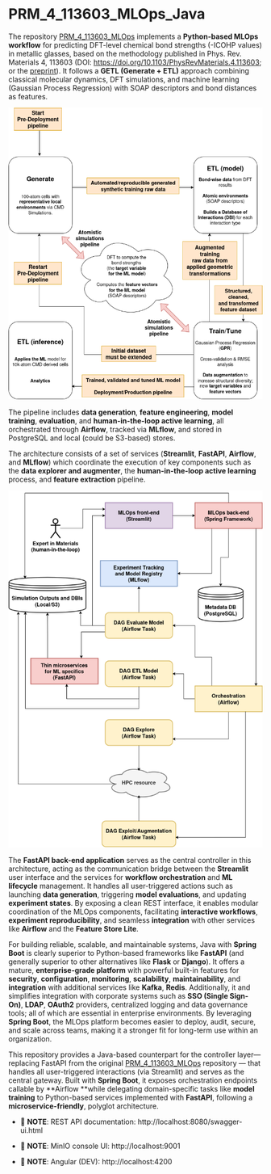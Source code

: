 # PRM_4_113603_MLOps_Java

The repository [PRM_4_113603_MLOps](https://github.com/aryrfjr/PRM_4_113603_MLOps) implements a **Python-based MLOps workflow** for predicting DFT-level chemical bond strengths (-ICOHP values) in metallic glasses, based on the methodology published in Phys. Rev. Materials 4, 113603 (DOI: https://doi.org/10.1103/PhysRevMaterials.4.113603; or the [preprint](https://www.researchgate.net/publication/345634787_Chemical_bonding_in_metallic_glasses_from_machine_learning_and_crystal_orbital_Hamilton_population)). It follows a **GETL (Generate + ETL)** approach combining classical molecular dynamics, DFT simulations, and machine learning (Gaussian Process Regression) with SOAP descriptors and bond distances as features.

![MLOPs workflow used in PRM_4_113603](img/PRM_4_113603_MLOps.drawio.png)

The pipeline includes **data generation**, **feature engineering**, **model training**, **evaluation**, and **human-in-the-loop active learning**, all orchestrated through **Airflow**, tracked via **MLflow**, and stored in PostgreSQL and local (could be S3-based) stores.

The architecture consists of a set of services (**Streamlit**, **FastAPI**, **Airflow**, and **MLflow**) which coordinate the execution of key components such as the **data explorer and augmenter**, the **human-in-the-loop active learning** process, and **feature extraction** pipeline.

![MLOPs system architecture](img/PRM_4_113603_MLOps_JavaPythonArchitecture.drawio.png)

The **FastAPI back-end application** serves as the central controller in this architecture, acting as the communication bridge between the **Streamlit** user interface and the services for **workflow orchestration** and **ML lifecycle** management. It handles all user-triggered actions such as launching **data generation**, triggering **model evaluations**, and updating **experiment states**. By exposing a clean REST interface, it enables modular coordination of the MLOps components, facilitating **interactive workflows**, **experiment reproducibility**, and seamless **integration** with other services like **Airflow** and the **Feature Store Lite**.

For building reliable, scalable, and maintainable systems, Java with **Spring Boot** is clearly superior to Python-based frameworks like **FastAPI** (and generally superior to other alternatives like **Flask** or **Django**). It offers a mature, **enterprise-grade platform** with powerful built-in features for **security**, **configuration**, **monitoring**, **scalability**, **maintainability**, and **integration** with additional services like **Kafka**, **Redis**. Additionally, it and simplifies integration with corporate systems such as **SSO (Single Sign-On)**, **LDAP**, **OAuth2** providers, centralized logging and data governance tools; all of which are essential in enterprise environments. By leveraging **Spring Boot**, the MLOps platform becomes easier to deploy, audit, secure, and scale across teams, making it a stronger fit for long-term use within an organization.

This repository provides a Java-based counterpart for the controller layer—replacing FastAPI from the original [PRM_4_113603_MLOps](https://github.com/aryrfjr/PRM_4_113603_MLOps) repository — that handles all user-triggered interactions (via Streamlit) and serves as the central gateway. Built with **Spring Boot**, it exposes orchestration endpoints callable by **Airflow **while delegating domain-specific tasks like **model training** to Python-based services implemented with **FastAPI**, following a **microservice-friendly**, polyglot architecture.

- 📝 **NOTE**: REST API documentation: http://localhost:8080/swagger-ui.html
  
- 📝 **NOTE**: MinIO console UI: http://localhost:9001

- 📝 **NOTE**: Angular (DEV): http://localhost:4200
